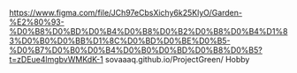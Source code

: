 https://www.figma.com/file/JCh97eCbsXichy6k25KlyO/Garden-%E2%80%93-%D0%B8%D0%BD%D0%B4%D0%B8%D0%B2%D0%B8%D0%B4%D1%83%D0%B0%D0%BB%D1%8C%D0%BD%D0%BE%D0%B5-%D0%B7%D0%B0%D0%B4%D0%B0%D0%BD%D0%B8%D0%B5?t=zDEue4lmgbvWMKdK-1
sovaaaq.github.io/ProjectGreen/
Hobby
